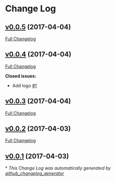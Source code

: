 # Change Log

## [v0.0.5](https://github.com/feathersjs/feathers-postmark/tree/v0.0.5) (2017-04-04)
[Full Changelog](https://github.com/feathersjs/feathers-postmark/compare/v0.0.4...v0.0.5)

## [v0.0.4](https://github.com/feathersjs/feathers-postmark/tree/v0.0.4) (2017-04-04)
[Full Changelog](https://github.com/feathersjs/feathers-postmark/compare/v0.0.3...v0.0.4)

**Closed issues:**

- Add logo [\#1](https://github.com/feathersjs/feathers-postmark/issues/1)

## [v0.0.3](https://github.com/feathersjs/feathers-postmark/tree/v0.0.3) (2017-04-04)
[Full Changelog](https://github.com/feathersjs/feathers-postmark/compare/v0.0.2...v0.0.3)

## [v0.0.2](https://github.com/feathersjs/feathers-postmark/tree/v0.0.2) (2017-04-03)
[Full Changelog](https://github.com/feathersjs/feathers-postmark/compare/v0.0.1...v0.0.2)

## [v0.0.1](https://github.com/feathersjs/feathers-postmark/tree/v0.0.1) (2017-04-03)


\* *This Change Log was automatically generated by [github_changelog_generator](https://github.com/skywinder/Github-Changelog-Generator)*
